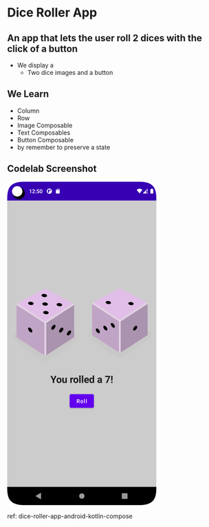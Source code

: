 # Dice Roller App 

## An app that lets the user roll 2 dices with the click of a button
* We display a 
  * Two dice images and a button

## We Learn
* Column
* Row
* Image Composable
* Text Composables
* Button Composable
* by remember to preserve a state

## Codelab Screenshot
![](screenshot_01.png)

ref: dice-roller-app-android-kotlin-compose